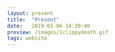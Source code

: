 ```yaml
---
layout: present
title:  "Present"
date:   2019-03-06 14:39:40
preview: /images/1clippydeath.gif
tags: website
---
```

